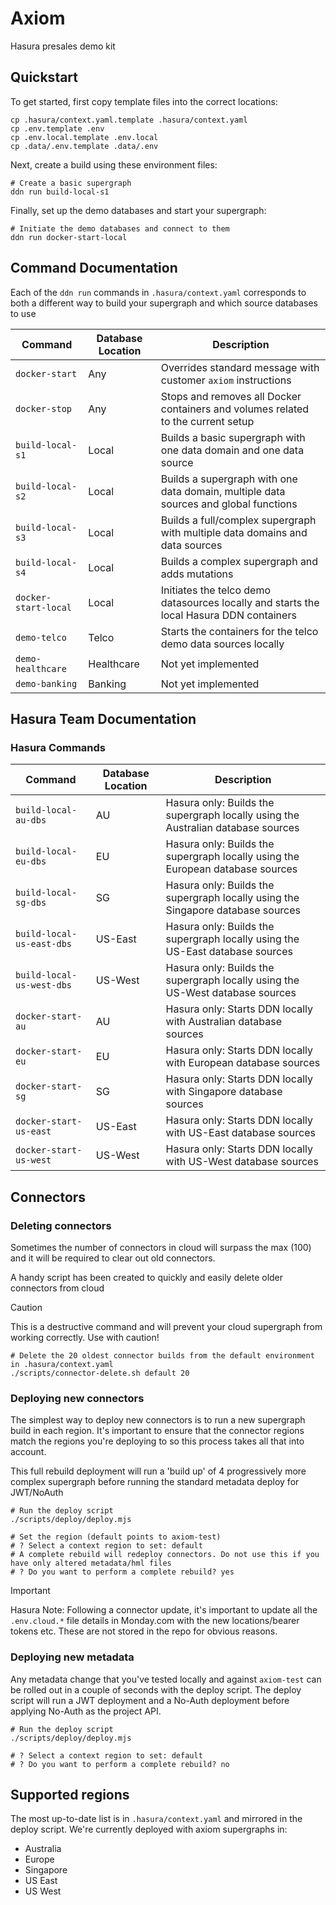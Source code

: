 # Axiom
Hasura presales demo kit

## Quickstart


To get started, first copy template files into the correct locations:

```
cp .hasura/context.yaml.template .hasura/context.yaml
cp .env.template .env
cp .env.local.template .env.local
cp .data/.env.template .data/.env
```

Next, create a build using these environment files:

```
# Create a basic supergraph
ddn run build-local-s1
```

Finally, set up the demo databases and start your supergraph:

```
# Initiate the demo databases and connect to them
ddn run docker-start-local
```

## Command Documentation
Each of the `ddn run` commands in `.hasura/context.yaml` corresponds to both a different way to build your supergraph and which source databases to use

| **Command**              | **Database Location** | **Description**                                                                                                   |
|--------------------------|-----------------|-------------------------------------------------------------------------------------------------------------------|
| `docker-start`           | Any             | Overrides standard message with customer `axiom` instructions|
| `docker-stop`            | Any             | Stops and removes all Docker containers and volumes related to the current setup|
| `build-local-s1`         | Local           | Builds a basic supergraph with one data domain and one data source|
| `build-local-s2`         | Local           | Builds a supergraph with one data domain, multiple data sources and global functions|
| `build-local-s3`         | Local           | Builds a full/complex supergraph with multiple data domains and data sources|
| `build-local-s4`         | Local           | Builds a complex supergraph and adds mutations|
| `docker-start-local`     | Local           | Initiates the telco demo datasources locally and starts the local Hasura DDN containers|
| `demo-telco`             | Telco           | Starts the containers for the telco demo data sources locally|
| `demo-healthcare`        | Healthcare      | Not yet implemented|
| `demo-banking`           | Banking         | Not yet implemented|


## Hasura Team Documentation

### Hasura Commands
| **Command**              | **Database Location** | **Description**                                                                                                   |
|--------------------------|-----------------|-------------------------------------------------------------------------------------------------------------------|
| `build-local-au-dbs`        | AU              | Hasura only: Builds the supergraph locally using the Australian database sources|
| `build-local-eu-dbs`        | EU              | Hasura only: Builds the supergraph locally using the European database sources|
| `build-local-sg-dbs`        | SG              | Hasura only: Builds the supergraph locally using the Singapore database sources|
| `build-local-us-east-dbs`   | US-East         | Hasura only: Builds the supergraph locally using the US-East database sources|
| `build-local-us-west-dbs`   | US-West         | Hasura only: Builds the supergraph locally using the US-West database sources|
| `docker-start-au`        | AU              | Hasura only: Starts DDN locally with Australian database sources|
| `docker-start-eu`        | EU              | Hasura only: Starts DDN locally with European database sources|
| `docker-start-sg`        | SG              | Hasura only: Starts DDN locally with Singapore database sources|
| `docker-start-us-east`   | US-East         | Hasura only: Starts DDN locally with US-East database sources|
| `docker-start-us-west`   | US-West         | Hasura only: Starts DDN locally with US-West database sources|


## Connectors

### Deleting connectors
Sometimes the number of connectors in cloud will surpass the max (100) and it will be required to clear out old connectors.

A handy script has been created to quickly and easily delete older connectors from cloud

> [!CAUTION]
> This is a destructive command and will prevent your cloud supergraph from working correctly. Use with caution!

```
# Delete the 20 oldest connector builds from the default environment in .hasura/context.yaml
./scripts/connector-delete.sh default 20
```

### Deploying new connectors

The simplest way to deploy new connectors is to run a new supergraph build in each region. It's important to ensure that the connector regions match the regions you're deploying to so this process takes all that into account.

This full rebuild deployment will run a 'build up' of 4 progressively more complex supergraph before running the standard metadata deploy for JWT/NoAuth

```
# Run the deploy script
./scripts/deploy/deploy.mjs

# Set the region (default points to axiom-test)
# ? Select a context region to set: default
# A complete rebuild will redeploy connectors. Do not use this if you have only altered metadata/hml files
# ? Do you want to perform a complete rebuild? yes

```

> [!IMPORTANT]  
> Hasura Note: Following a connector update, it's important to update all the `.env.cloud.*` file details in Monday.com with the new locations/bearer tokens etc. These are not stored in the repo for obvious reasons.

### Deploying new metadata

Any metadata change that you've tested locally and against `axiom-test` can be rolled out in a couple of seconds with the deploy script. The deploy script will run a JWT deployment and a No-Auth deployment before applying No-Auth as the project API.

```
# Run the deploy script
./scripts/deploy/deploy.mjs

# ? Select a context region to set: default
# ? Do you want to perform a complete rebuild? no

```

## Supported regions

The most up-to-date list is in `.hasura/context.yaml` and mirrored in the deploy script. We're currently deployed with axiom supergraphs in:
- Australia
- Europe
- Singapore
- US East
- US West